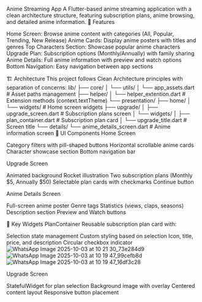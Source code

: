 Anime Streaming App
A Flutter-based anime streaming application with a clean architecture structure, featuring subscription plans, anime browsing, and detailed anime information.
📱 Features

Home Screen: Browse anime content with categories (All, Popular, Trending, New Release)
Anime Cards: Display anime posters with titles and genres
Top Characters Section: Showcase popular anime characters
Upgrade Plan: Subscription options (Monthly/Annually) with family sharing
Anime Details: Full anime information with preview and watch options
Bottom Navigation: Easy navigation between app sections

🏗️ Architecture
This project follows Clean Architecture principles with separation of concerns:
lib/
├── core/
│   └── utils/
│       └── app_assets.dart          # Asset paths management
├── helper/
│   └── helper_extention.dart        # Extension methods (context.textTheme)
└── presentation/
    ├── home/
    │   └── widgets/                 # Home screen widgets
    ├── upgrade/
    │   ├── upgrade_screen.dart      # Subscription plans screen
    │   └── widgets/
    │       ├── plan_container.dart  # Subscription plan card
    │       └── upgrade_title.dart   # Screen title
    └── details/
        └── anime_details_screen.dart # Anime information screen
🎨 UI Components
Home Screen

Category filters with pill-shaped buttons
Horizontal scrollable anime cards
Character showcase section
Bottom navigation bar

Upgrade Screen

Animated background
Rocket illustration
Two subscription plans (Monthly $5, Annually $50)
Selectable plan cards with checkmarks
Continue button

Anime Details Screen

Full-screen anime poster
Genre tags
Statistics (views, claps, seasons)
Description section
Preview and Watch buttons

🔧 Key Widgets
PlanContainer
Reusable subscription plan card with:

Selection state management
Custom styling based on selection
Icon, title, price, and description
Circular checkbox indicator
![WhatsApp Image 2025-10-03 at 10 21 30_73e284d9](https://github.com/user-attachments/assets/d7ea1e73-f9b0-44e7-9939-ff1a6283a00f)
![WhatsApp Image 2025-10-03 at 10 19 47_99cefb8d](https://github.com/user-attachments/assets/985ebf20-7cb0-4f91-82c9-cf2ea539d29e)
![WhatsApp Image 2025-10-03 at 10 19 47_16df3c28](https://github.com/user-attachments/assets/a1e7893c-2f7a-4624-81cd-f8ae95913ec4)

Upgrade Screen

StatefulWidget for plan selection
Background image with overlay
Centered content layout
Responsive button placement
